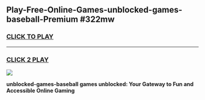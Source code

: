 
## Play-Free-Online-Games-unblocked-games-baseball-Premium #322mw
<h3>
<a href="https://premium.freeplayer.one?title=unblocked-games-baseball&ref=8M">CLICK TO PLAY</a></h3>
<hr>

<h3>
<a href="https://premium.freeplayer.one?title=unblocked-games-baseball&ref=8M">CLICK 2 PLAY</a>
  
</h3>

<a href="https://premium.freeplayer.one?title=unblocked-games-baseball&ref=8M"><img src="https://clearcache.store/games.png"></a>


**unblocked-games-baseball games unblocked: Your Gateway to Fun and Accessible Online Gaming**
